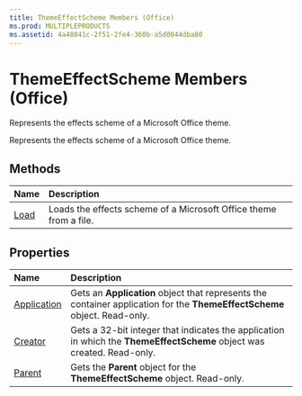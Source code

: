 ```yaml
---
title: ThemeEffectScheme Members (Office)
ms.prod: MULTIPLEPRODUCTS
ms.assetid: 4a48841c-2f51-2fe4-360b-a5d0044dba80
---
```



# ThemeEffectScheme Members (Office)
Represents the effects scheme of a Microsoft Office theme.

Represents the effects scheme of a Microsoft Office theme.


## Methods



|**Name**|**Description**|
|:-----|:-----|
|[Load](themeeffectscheme-load-method-office.md)|Loads the effects scheme of a Microsoft Office theme from a file.|

## Properties



|**Name**|**Description**|
|:-----|:-----|
|[Application](themeeffectscheme-application-property-office.md)|Gets an  **Application** object that represents the container application for the **ThemeEffectScheme** object. Read-only.|
|[Creator](themeeffectscheme-creator-property-office.md)|Gets a 32-bit integer that indicates the application in which the  **ThemeEffectScheme** object was created. Read-only.|
|[Parent](themeeffectscheme-parent-property-office.md)|Gets the  **Parent** object for the **ThemeEffectScheme** object. Read-only.|

